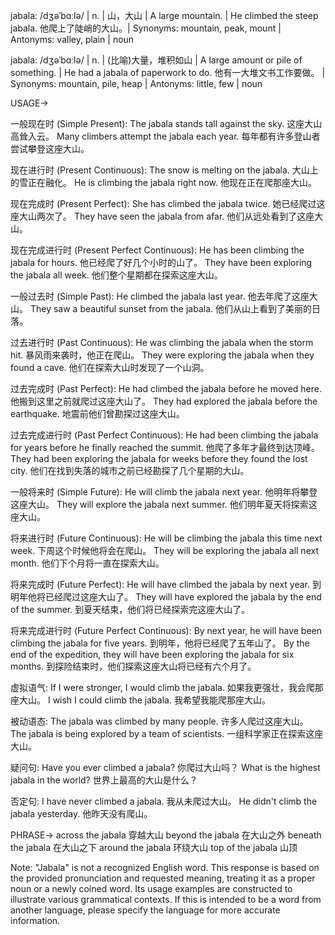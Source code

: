 jabala: /dʒəˈbɑːlə/ | n. | 山，大山 | A large mountain. |  He climbed the steep jabala. 他爬上了陡峭的大山。| Synonyms: mountain, peak, mount | Antonyms: valley, plain | noun

jabala: /dʒəˈbɑːlə/ | n. |  (比喻)大量，堆积如山 | A large amount or pile of something. | He had a jabala of paperwork to do. 他有一大堆文书工作要做。 | Synonyms: mountain, pile, heap | Antonyms: little, few | noun


USAGE->

一般现在时 (Simple Present):
The jabala stands tall against the sky.  这座大山高耸入云。
Many climbers attempt the jabala each year. 每年都有许多登山者尝试攀登这座大山。

现在进行时 (Present Continuous):
The snow is melting on the jabala.  大山上的雪正在融化。
He is climbing the jabala right now. 他现在正在爬那座大山。


现在完成时 (Present Perfect):
She has climbed the jabala twice. 她已经爬过这座大山两次了。
They have seen the jabala from afar. 他们从远处看到了这座大山。

现在完成进行时 (Present Perfect Continuous):
He has been climbing the jabala for hours. 他已经爬了好几个小时的山了。
They have been exploring the jabala all week. 他们整个星期都在探索这座大山。


一般过去时 (Simple Past):
He climbed the jabala last year. 他去年爬了这座大山。
They saw a beautiful sunset from the jabala. 他们从山上看到了美丽的日落。

过去进行时 (Past Continuous):
He was climbing the jabala when the storm hit.  暴风雨来袭时，他正在爬山。
They were exploring the jabala when they found a cave. 他们在探索大山时发现了一个山洞。


过去完成时 (Past Perfect):
He had climbed the jabala before he moved here. 他搬到这里之前就爬过这座大山了。
They had explored the jabala before the earthquake. 地震前他们曾勘探过这座大山。


过去完成进行时 (Past Perfect Continuous):
He had been climbing the jabala for years before he finally reached the summit. 他爬了多年才最终到达顶峰。
They had been exploring the jabala for weeks before they found the lost city. 他们在找到失落的城市之前已经勘探了几个星期的大山。

一般将来时 (Simple Future):
He will climb the jabala next year. 他明年将攀登这座大山。
They will explore the jabala next summer. 他们明年夏天将探索这座大山。


将来进行时 (Future Continuous):
He will be climbing the jabala this time next week.  下周这个时候他将会在爬山。
They will be exploring the jabala all next month. 他们下个月将一直在探索大山。


将来完成时 (Future Perfect):
He will have climbed the jabala by next year. 到明年他将已经爬过这座大山了。
They will have explored the jabala by the end of the summer.  到夏天结束，他们将已经探索完这座大山了。

将来完成进行时 (Future Perfect Continuous):
By next year, he will have been climbing the jabala for five years. 到明年，他将已经爬了五年山了。
By the end of the expedition, they will have been exploring the jabala for six months. 到探险结束时，他们探索这座大山将已经有六个月了。


虚拟语气:
If I were stronger, I would climb the jabala. 如果我更强壮，我会爬那座大山。
I wish I could climb the jabala. 我希望我能爬那座大山。


被动语态:
The jabala was climbed by many people.  许多人爬过这座大山。
The jabala is being explored by a team of scientists. 一组科学家正在探索这座大山。


疑问句:
Have you ever climbed a jabala? 你爬过大山吗？
What is the highest jabala in the world? 世界上最高的大山是什么？


否定句:
I have never climbed a jabala. 我从未爬过大山。
He didn't climb the jabala yesterday. 他昨天没有爬山。


PHRASE->
across the jabala 穿越大⼭
beyond the jabala  在大⼭之外
beneath the jabala 在大山之下
around the jabala  环绕大山
top of the jabala  山顶

Note: "Jabala" is not a recognized English word. This response is based on the provided pronunciation and requested meaning, treating it as a proper noun or a newly coined word.  Its usage examples are constructed to illustrate various grammatical contexts.  If this is intended to be a word from another language, please specify the language for more accurate information.
